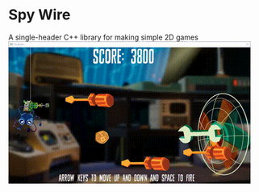 # Spy Wire
A single-header C++ library for making simple 2D games
 ![](/.github/images/SpyWire.gif)
